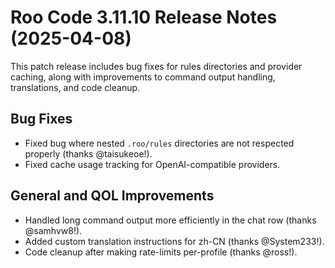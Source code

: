 # Roo Code 3.11.10 Release Notes (2025-04-08)

This patch release includes bug fixes for rules directories and provider caching, along with improvements to command output handling, translations, and code cleanup.

## Bug Fixes

*   Fixed bug where nested `.roo/rules` directories are not respected properly (thanks @taisukeoe!).
*   Fixed cache usage tracking for OpenAI-compatible providers.

## General and QOL Improvements

*   Handled long command output more efficiently in the chat row (thanks @samhvw8!).
*   Added custom translation instructions for zh-CN (thanks @System233!).
*   Code cleanup after making rate-limits per-profile (thanks @ross!).